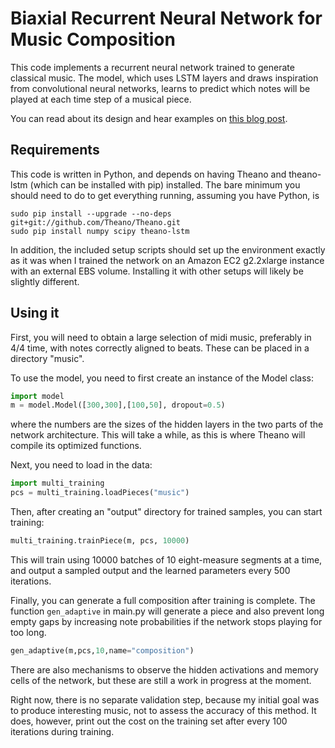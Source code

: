 # Biaxial Recurrent Neural Network for Music Composition

This code implements a recurrent neural network trained to generate classical music. The model, which uses LSTM layers and draws inspiration from convolutional neural networks, learns to predict which notes will be played at each time step of a musical piece.

You can read about its design and hear examples on [this blog post](http://www.hexahedria.com/2015/08/03/composing-music-with-recurrent-neural-networks/). 

## Requirements

This code is written in Python, and depends on having Theano and theano-lstm (which can be installed with pip) installed. The bare minimum you should need to do to get everything running, assuming you have Python, is
```
sudo pip install --upgrade --no-deps git+git://github.com/Theano/Theano.git 
sudo pip install numpy scipy theano-lstm
```

In addition, the included setup scripts should set up the environment exactly as it was when I trained the network on an Amazon EC2 g2.2xlarge instance with an external EBS volume. Installing it with other setups will likely be slightly different.

## Using it

First, you will need to obtain a large selection of midi music, preferably in 4/4 time, with notes correctly aligned to beats. These can be placed in a directory "music".

To use the model, you need to first create an instance of the Model class:
```python
import model
m = model.Model([300,300],[100,50], dropout=0.5)
```
where the numbers are the sizes of the hidden layers in the two parts of the network architecture. This will take a while, as this is where Theano will compile its optimized functions.

Next, you need to load in the data:
```python
import multi_training
pcs = multi_training.loadPieces("music")
```

Then, after creating an "output" directory for trained samples, you can start training:
```python
multi_training.trainPiece(m, pcs, 10000)
```

This will train using 10000 batches of 10 eight-measure segments at a time, and output a sampled output and the learned parameters every 500 iterations.

Finally, you can generate a full composition after training is complete. The function `gen_adaptive` in main.py will generate a piece and also prevent long empty gaps by increasing note probabilities if the network stops playing for too long.
```python
gen_adaptive(m,pcs,10,name="composition")
```

There are also mechanisms to observe the hidden activations and memory cells of the network, but these are still a work in progress at the moment.

Right now, there is no separate validation step, because my initial goal was to produce interesting music, not to assess the accuracy of this method. It does, however, print out the cost on the training set after every 100 iterations during training.

